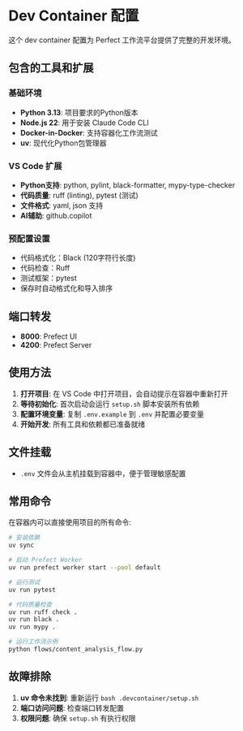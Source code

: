 # Dev Container 配置

这个 dev container 配置为 Perfect 工作流平台提供了完整的开发环境。

## 包含的工具和扩展

### 基础环境
- **Python 3.13**: 项目要求的Python版本
- **Node.js 22**: 用于安装 Claude Code CLI
- **Docker-in-Docker**: 支持容器化工作流测试
- **uv**: 现代化Python包管理器

### VS Code 扩展
- **Python支持**: python, pylint, black-formatter, mypy-type-checker
- **代码质量**: ruff (linting), pytest (测试)
- **文件格式**: yaml, json 支持
- **AI辅助**: github.copilot

### 预配置设置
- 代码格式化：Black (120字符行长度)
- 代码检查：Ruff
- 测试框架：pytest
- 保存时自动格式化和导入排序

## 端口转发

- **8000**: Prefect UI
- **4200**: Prefect Server

## 使用方法

1. **打开项目**: 在 VS Code 中打开项目，会自动提示在容器中重新打开
2. **等待初始化**: 首次启动会运行 `setup.sh` 脚本安装所有依赖
3. **配置环境变量**: 复制 `.env.example` 到 `.env` 并配置必要变量
4. **开始开发**: 所有工具和依赖都已准备就绪

## 文件挂载

- `.env` 文件会从主机挂载到容器中，便于管理敏感配置

## 常用命令

在容器内可以直接使用项目的所有命令:

```bash
# 安装依赖
uv sync

# 启动 Prefect Worker
uv run prefect worker start --pool default

# 运行测试
uv run pytest

# 代码质量检查
uv run ruff check .
uv run black .
uv run mypy .

# 运行工作流示例
python flows/content_analysis_flow.py
```

## 故障排除

1. **uv 命令未找到**: 重新运行 `bash .devcontainer/setup.sh`
2. **端口访问问题**: 检查端口转发配置
3. **权限问题**: 确保 `setup.sh` 有执行权限